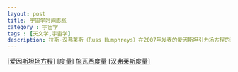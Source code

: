 ```yaml
---
layout: post
title: 宇宙学时间膨胀
category : 宇宙学
tags : [天文学,宇宙学]
description: 拉斯·汉弗莱斯（Russ Humphreys）在2007年发表的爱因斯坦引力场方程的新解阐明了一种新型的相对论时间膨胀，他称之为非时性或“永恒性”。在这里解释了非时常性，并展示了它如何帮助创造宇宙学，为解决星光传输时间问题提供了新的方法。
---
```


[[爱因斯坦场方程]](/广义相对论/2023/11/16/爱因斯坦场方程)
[[度量]]()
[施瓦西度量]()
[[汉弗莱斯度量]]()
